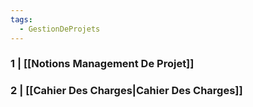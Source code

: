 ```yaml
---
tags:
  - GestionDeProjets
---
```

### 1 | [[Notions Management De Projet]] 
### 2  | [[Cahier Des Charges|Cahier Des Charges]]
